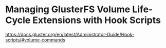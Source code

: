 # Managing GlusterFS Volume Life-Cycle Extensions with Hook Scripts
https://docs.gluster.org/en/latest/Administrator-Guide/Hook-scripts/#volume-commands
